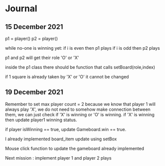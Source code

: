 # Journal

## 15 December 2021
p1 = player()
p2 = player()

while no-one is winning yet:
 if i is even then p1 plays
 if i is odd then p2 plays

p1 and p2 will get their role 'O' or 'X'

inside the p1 class there should be function that calls setBoard(role,index)

if 1 square is already taken by 'X' or 'O' it cannot be changed

## 19 December 2021
Remember to set max player count = 2
because we know that player 1 will always play 'X', we do not need
to somehow make connection between them, we can just check if 'X' is
winning or 'O' is winning. if 'X' is winning then update player1
winning status.

if player isWinning == true, update Gameboard.win == true.

I already implemented board_item update using setBox

Mouse click function to update the gameboard already implemented

Next mission : implement player 1 and player 2 plays

